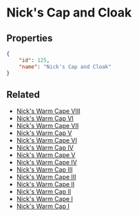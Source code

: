 # Nick's Cap and Cloak

<no description available>

## Properties

```json
{
    "id": 125,
    "name": "Nick's Cap and Cloak"
}
```

## Related

- [Nick's Warm Cape VIII](../items/8044-nick-s-warm-cape-viii.md)
- [Nick's Warm Cap VI](../items/8059-nick-s-warm-cap-vi.md)
- [Nick's Warm Cape VII](../items/8043-nick-s-warm-cape-vii.md)
- [Nick's Warm Cap V](../items/8058-nick-s-warm-cap-v.md)
- [Nick's Warm Cape VI](../items/8042-nick-s-warm-cape-vi.md)
- [Nick's Warm Cap IV](../items/8057-nick-s-warm-cap-iv.md)
- [Nick's Warm Cape V](../items/8041-nick-s-warm-cape-v.md)
- [Nick's Warm Cape IV](../items/8040-nick-s-warm-cape-iv.md)
- [Nick's Warm Cap III](../items/8056-nick-s-warm-cap-iii.md)
- [Nick's Warm Cape III](../items/8039-nick-s-warm-cape-iii.md)
- [Nick's Warm Cape II](../items/8038-nick-s-warm-cape-ii.md)
- [Nick's Warm Cap II](../items/8055-nick-s-warm-cap-ii.md)
- [Nick's Warm Cape I](../items/8037-nick-s-warm-cape-i.md)
- [Nick's Warm Cap I](../items/8054-nick-s-warm-cap-i.md)

